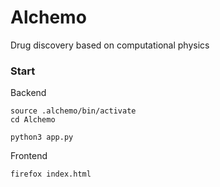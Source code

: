 # Alchemo
Drug discovery based on computational physics

### Start
Backend
```
source .alchemo/bin/activate
cd Alchemo
```
```
python3 app.py
```
Frontend
```
firefox index.html
```